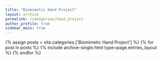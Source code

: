 ```yaml
---
title: "Biomimetic Hand Project"
layout: archive
permalink: /categories/hand_project
author_profile: true
sidebar_main: true
---
```


{% assign posts = site.categories.['Biomimetic Hand Project'] %}
{% for post in posts %} {% include archive-single.html type=page.entries_layout %} {% endfor %}